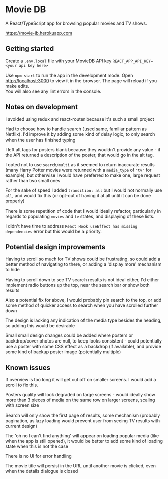 # Movie DB
A React/TypeScript app for browsing popular movies and TV shows.

https://movie-jb.herokuapp.com

## Getting started
Create a `.env.local` file with your MovieDB API key `REACT_APP_API_KEY=<your api key here>` 

Use `npm start` to run the app in the development mode.
Open [http://localhost:3000](http://localhost:3000) to view it in the browser.
The page will reload if you make edits.<br>
You will also see any lint errors in the console.

## Notes on development

I avoided using redux and react-router because it's such a small project

Had to choose how to handle search (used same, familiar pattern as Netflix). I'd improve it by adding some kind of delay logic, to only search when the user has finished typing

I left alt tags for posters blank because they wouldn't provide any value - if the API returned a description of the poster, that would go in the alt tag.

I opted not to use `search/multi` as it seemed to return inaccurate results (many Harry Potter movies were returned with a `media_type` of `"tv"` for example), but otherwise I would have preferred to make one, large request rather than two small ones

For the sake of speed I added `transition: all` but I would not normally use `all`, and would fix this (or opt-out of having it at all until it can be done properly) 

There is some repetition of code that I would ideally refactor, particularly in regards to populating `movies` and `tv` states, and displaying of these lists. 

I didn't have time to address `React Hook useEffect has missing dependencies` error but this would be a priority.

## Potential design improvements

Having to scroll so much for TV shows could be frustrating, so could add a better method of navigating to there, or adding a 'display more' mechanism to hide 

Having to scroll down to see TV search results is not ideal either, I'd either implement radio buttons up the top, near the search bar or show both results 

Also a potential fix for above, I would probably pin search to the top, or add some method of quicker access to search when you have scrolled further down

The design is lacking any indication of the media type besides the heading, so adding this would be desirable

Small small design changes could be added where posters or backdrop/cover photos are null, to keep looks consistent - could potentially use a poster with some CSS effect as a backdrop (if available), and provide some kind of backup poster image (potentially multiple) 

## **Known issues**

If overview is too long it will get cut off on smaller screens. I would add a scroll to fix this. 

Posters quality will look degraded on large screens - would ideally show more than 3 pieces of media on the same row on larger screens, scaling with screen size

Search will only show the first page of results, some mechanism (probably pagination, as lazy loading would prevent user from seeing TV results with current design) 

The 'oh no I can't find anything' will appear on loading popular media (like when the app is still opened), it would be better to add some kind of loading state when this is not the case

There is no UI for error handling

The movie title will persist in the URL until another movie is clicked, even when the details dialogue is closed